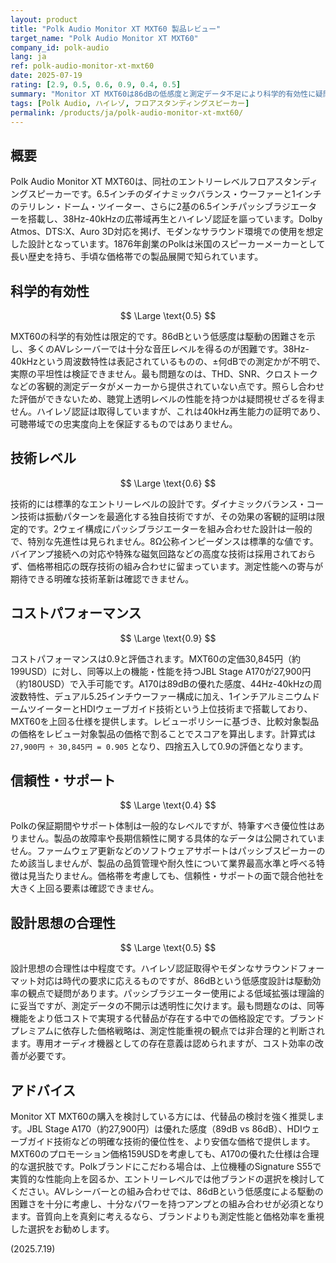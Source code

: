 ```yaml
---
layout: product
title: "Polk Audio Monitor XT MXT60 製品レビュー"
target_name: "Polk Audio Monitor XT MXT60"
company_id: polk-audio
lang: ja
ref: polk-audio-monitor-xt-mxt60
date: 2025-07-19
rating: [2.9, 0.5, 0.6, 0.9, 0.4, 0.5]
summary: "Monitor XT MXT60は86dBの低感度と測定データ不足により科学的有効性に疑問が残るものの、JBL Stage A170が僅かに安価なためコストパフォーマンスは0.9と評価されます。"
tags: [Polk Audio, ハイレゾ, フロアスタンディングスピーカー]
permalink: /products/ja/polk-audio-monitor-xt-mxt60/
---
```

## 概要

Polk Audio Monitor XT MXT60は、同社のエントリーレベルフロアスタンディングスピーカーです。6.5インチのダイナミックバランス・ウーファーと1インチのテリレン・ドーム・ツイーター、さらに2基の6.5インチパッシブラジエーターを搭載し、38Hz-40kHzの広帯域再生とハイレゾ認証を謳っています。Dolby Atmos、DTS:X、Auro 3D対応を掲げ、モダンなサラウンド環境での使用を想定した設計となっています。1876年創業のPolkは米国のスピーカーメーカーとして長い歴史を持ち、手頃な価格帯での製品展開で知られています。

## 科学的有効性

$$ \Large \text{0.5} $$

MXT60の科学的有効性は限定的です。86dBという低感度は駆動の困難さを示し、多くのAVレシーバーでは十分な音圧レベルを得るのが困難です。38Hz-40kHzという周波数特性は表記されているものの、±何dBでの測定かが不明で、実際の平坦性は検証できません。最も問題なのは、THD、SNR、クロストークなどの客観的測定データがメーカーから提供されていない点です。照らし合わせた評価ができないため、聴覚上透明レベルの性能を持つかは疑問視せざるを得ません。ハイレゾ認証は取得していますが、これは40kHz再生能力の証明であり、可聴帯域での忠実度向上を保証するものではありません。

## 技術レベル

$$ \Large \text{0.6} $$

技術的には標準的なエントリーレベルの設計です。ダイナミックバランス・コーン技術は振動パターンを最適化する独自技術ですが、その効果の客観的証明は限定的です。2ウェイ構成にパッシブラジエーターを組み合わせた設計は一般的で、特別な先進性は見られません。8Ω公称インピーダンスは標準的な値です。バイアンプ接続への対応や特殊な磁気回路などの高度な技術は採用されておらず、価格帯相応の既存技術の組み合わせに留まっています。測定性能への寄与が期待できる明確な技術革新は確認できません。

## コストパフォーマンス

$$ \Large \text{0.9} $$

コストパフォーマンスは0.9と評価されます。MXT60の定価30,845円（約199USD）に対し、同等以上の機能・性能を持つJBL Stage A170が27,900円（約180USD）で入手可能です。A170は89dBの優れた感度、44Hz-40kHzの周波数特性、デュアル5.25インチウーファー構成に加え、1インチアルミニウムドームツイーターとHDIウェーブガイド技術という上位技術まで搭載しており、MXT60を上回る仕様を提供します。レビューポリシーに基づき、比較対象製品の価格をレビュー対象製品の価格で割ることでスコアを算出します。計算式は `27,900円 ÷ 30,845円 = 0.905` となり、四捨五入して0.9の評価となります。

## 信頼性・サポート

$$ \Large \text{0.4} $$

Polkの保証期間やサポート体制は一般的なレベルですが、特筆すべき優位性はありません。製品の故障率や長期信頼性に関する具体的なデータは公開されていません。ファームウェア更新などのソフトウェアサポートはパッシブスピーカーのため該当しませんが、製品の品質管理や耐久性について業界最高水準と呼べる特徴は見当たりません。価格帯を考慮しても、信頼性・サポートの面で競合他社を大きく上回る要素は確認できません。

## 設計思想の合理性

$$ \Large \text{0.5} $$

設計思想の合理性は中程度です。ハイレゾ認証取得やモダンなサラウンドフォーマット対応は時代の要求に応えるものですが、86dBという低感度設計は駆動効率の観点で疑問があります。パッシブラジエーター使用による低域拡張は理論的に妥当ですが、測定データの不開示は透明性に欠けます。最も問題なのは、同等機能をより低コストで実現する代替品が存在する中での価格設定です。ブランドプレミアムに依存した価格戦略は、測定性能重視の観点では非合理的と判断されます。専用オーディオ機器としての存在意義は認められますが、コスト効率の改善が必要です。

## アドバイス

Monitor XT MXT60の購入を検討している方には、代替品の検討を強く推奨します。JBL Stage A170（約27,900円）は優れた感度（89dB vs 86dB）、HDIウェーブガイド技術などの明確な技術的優位性を、より安価な価格で提供します。MXT60のプロモーション価格159USDを考慮しても、A170の優れた仕様は合理的な選択肢です。Polkブランドにこだわる場合は、上位機種のSignature S55で実質的な性能向上を図るか、エントリーレベルでは他ブランドの選択を検討してください。AVレシーバーとの組み合わせでは、86dBという低感度による駆動の困難さを十分に考慮し、十分なパワーを持つアンプとの組み合わせが必須となります。音質向上を真剣に考えるなら、ブランドよりも測定性能と価格効率を重視した選択をお勧めします。

(2025.7.19)
